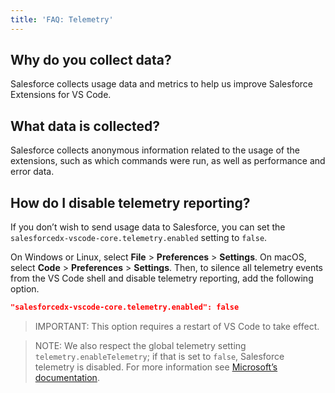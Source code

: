 ```yaml
---
title: 'FAQ: Telemetry'
---
```


## Why do you collect data?

Salesforce collects usage data and metrics to help us improve Salesforce Extensions for VS Code.

## What data is collected?

Salesforce collects anonymous information related to the usage of the extensions, such as which commands were run, as well as performance and error data.

## How do I disable telemetry reporting?

If you don’t wish to send usage data to Salesforce, you can set the `salesforcedx-vscode-core.telemetry.enabled` setting to `false`.

On Windows or Linux, select **File** > **Preferences** > **Settings**. On macOS, select **Code** > **Preferences** > **Settings**. Then, to silence all telemetry events from the VS Code shell and disable telemetry reporting, add the following option.

```json
"salesforcedx-vscode-core.telemetry.enabled": false
```

> IMPORTANT: This option requires a restart of VS Code to take effect.

> NOTE: We also respect the global telemetry setting `telemetry.enableTelemetry`; if that is set to `false`, Salesforce telemetry is disabled. For more information see [Microsoft’s documentation](https://code.visualstudio.com/docs/supporting/faq#_how-to-disable-telemetry-reporting).
